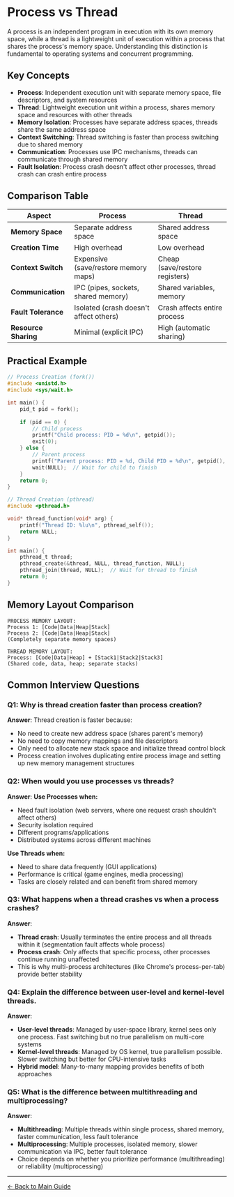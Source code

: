 # Process vs Thread

A process is an independent program in execution with its own memory space, while a thread is a lightweight unit of execution within a process that shares the process's memory space. Understanding this distinction is fundamental to operating systems and concurrent programming.

## Key Concepts

- **Process**: Independent execution unit with separate memory space, file descriptors, and system resources
- **Thread**: Lightweight execution unit within a process, shares memory space and resources with other threads
- **Memory Isolation**: Processes have separate address spaces, threads share the same address space
- **Context Switching**: Thread switching is faster than process switching due to shared memory
- **Communication**: Processes use IPC mechanisms, threads can communicate through shared memory
- **Fault Isolation**: Process crash doesn't affect other processes, thread crash can crash entire process

## Comparison Table

| Aspect | Process | Thread |
|--------|---------|--------|
| **Memory Space** | Separate address space | Shared address space |
| **Creation Time** | High overhead | Low overhead |
| **Context Switch** | Expensive (save/restore memory maps) | Cheap (save/restore registers) |
| **Communication** | IPC (pipes, sockets, shared memory) | Shared variables, memory |
| **Fault Tolerance** | Isolated (crash doesn't affect others) | Crash affects entire process |
| **Resource Sharing** | Minimal (explicit IPC) | High (automatic sharing) |

## Practical Example

```c
// Process Creation (fork())
#include <unistd.h>
#include <sys/wait.h>

int main() {
    pid_t pid = fork();
    
    if (pid == 0) {
        // Child process
        printf("Child process: PID = %d\n", getpid());
        exit(0);
    } else {
        // Parent process
        printf("Parent process: PID = %d, Child PID = %d\n", getpid(), pid);
        wait(NULL);  // Wait for child to finish
    }
    return 0;
}

// Thread Creation (pthread)
#include <pthread.h>

void* thread_function(void* arg) {
    printf("Thread ID: %lu\n", pthread_self());
    return NULL;
}

int main() {
    pthread_t thread;
    pthread_create(&thread, NULL, thread_function, NULL);
    pthread_join(thread, NULL);  // Wait for thread to finish
    return 0;
}
```

## Memory Layout Comparison

```
PROCESS MEMORY LAYOUT:
Process 1: [Code|Data|Heap|Stack]
Process 2: [Code|Data|Heap|Stack]
(Completely separate memory spaces)

THREAD MEMORY LAYOUT:
Process: [Code|Data|Heap] + [Stack1|Stack2|Stack3]
(Shared code, data, heap; separate stacks)
```

## Common Interview Questions

### Q1: Why is thread creation faster than process creation?
**Answer**: Thread creation is faster because:
- No need to create new address space (shares parent's memory)
- No need to copy memory mappings and file descriptors
- Only need to allocate new stack space and initialize thread control block
- Process creation involves duplicating entire process image and setting up new memory management structures

### Q2: When would you use processes vs threads?
**Answer**: 
**Use Processes when:**
- Need fault isolation (web servers, where one request crash shouldn't affect others)
- Security isolation required
- Different programs/applications
- Distributed systems across different machines

**Use Threads when:**
- Need to share data frequently (GUI applications)
- Performance is critical (game engines, media processing)
- Tasks are closely related and can benefit from shared memory

### Q3: What happens when a thread crashes vs when a process crashes?
**Answer**:
- **Thread crash**: Usually terminates the entire process and all threads within it (segmentation fault affects whole process)
- **Process crash**: Only affects that specific process, other processes continue running unaffected
- This is why multi-process architectures (like Chrome's process-per-tab) provide better stability

### Q4: Explain the difference between user-level and kernel-level threads.
**Answer**:
- **User-level threads**: Managed by user-space library, kernel sees only one process. Fast switching but no true parallelism on multi-core systems
- **Kernel-level threads**: Managed by OS kernel, true parallelism possible. Slower switching but better for CPU-intensive tasks
- **Hybrid model**: Many-to-many mapping provides benefits of both approaches

### Q5: What is the difference between multithreading and multiprocessing?
**Answer**:
- **Multithreading**: Multiple threads within single process, shared memory, faster communication, less fault tolerance
- **Multiprocessing**: Multiple processes, isolated memory, slower communication via IPC, better fault tolerance
- Choice depends on whether you prioritize performance (multithreading) or reliability (multiprocessing)

---
[← Back to Main Guide](./README.md)

